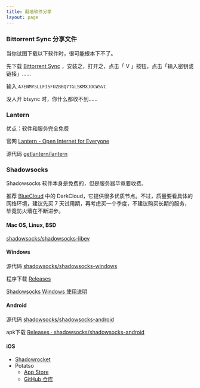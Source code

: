 ```yaml
---
title: 翻墙软件分享
layout: page
---
```


### Bittorrent Sync 分享文件

当你试图下载以下软件时，很可能根本下不了。

先下载 [Bittorrent Sync](https://getsync.com/) ，安装之，打开之，点击「 V 」按钮，点击「输入密钥或链接」……

输入 `A7ENMYSLLFI5FUZBBQ7TGLSKMXJOCW5VC`

没人开 btsync 时，你什么都收不到……

### Lantern

优点：软件和服务完全免费

官网 [Lantern - Open Internet for Everyone](https://getlantern.org/)

源代码 [getlantern/lantern](https://github.com/getlantern/lantern)


### Shadowsocks

Shadowsocks 软件本身是免费的，但是服务器毕竟要收费。

推荐 [BlueCloud](https://bluecloud.xyz/) 中的 DarkCloud，它提供很多优质节点。不过，质量要看具体的网络环境，建议先买 7 天试用期，再考虑买一个季度，不建议购买长期的服务，毕竟防火墙在不断进步。

#### Mac OS, Linux, BSD

[shadowsocks/shadowsocks-libev](https://github.com/shadowsocks/shadowsocks-libev)


#### Windows

源代码 [shadowsocks/shadowsocks-windows](https://github.com/shadowsocks/shadowsocks-windows/tree/master)

程序下载 [Releases](https://github.com/shadowsocks/shadowsocks-windows/releases)

[Shadowsocks Windows 使用说明](https://github.com/shadowsocks/shadowsocks-windows/wiki/Shadowsocks-Windows-%E4%BD%BF%E7%94%A8%E8%AF%B4%E6%98%8E)

#### Android

源代码 [shadowsocks/shadowsocks-android](https://github.com/shadowsocks/shadowsocks-android)

apk下载 [Releases · shadowsocks/shadowsocks-android](https://github.com/shadowsocks/shadowsocks-android/releases)

#### iOS

* [Shadowrocket](https://itunes.apple.com/cn/app/shadowrocket/id932747118)
* Potatso
    * [App Store](https://itunes.apple.com/us/app/id1070901416)
    * [GitHub 仓库](https://github.com/icodesign/Potatso-iOS)
